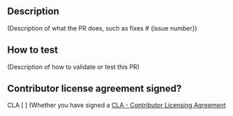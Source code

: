 ## Description
(Description of what the PR does, such as fixes # {issue number})

## How to test
(Description of how to validate or test this PR)

## Contributor license agreement signed?
CLA [ ] (Whether you have signed a [CLA - Contributor Licensing Agreement](https://mycroft.ai/cla/)
